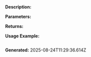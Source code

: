 
## 

**Description:** 

**Parameters:**


**Returns:** 

**Usage Example:**
```typescript

```

**Generated:** 2025-08-24T11:29:36.614Z
